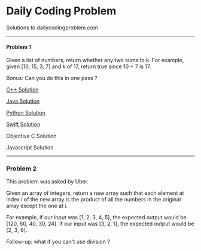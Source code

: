 # Daily Coding Problem

Solutions to dailycodingproblem.com

---------

#### Problem 1

Given a list of numbers, return whether any two sums to k.
For example, given [10, 15, 3, 7] and k of 17, return true since 10 + 7 is 17.

Bonus: Can you do this in one pass ?

[C++ Solution](Solutions/C++/Problem001.cpp)

[Java Solution](Solutions/Java/Problem001.java)

[Python Solution](Solutions/Python/Problem001.py)

[Swift Solution](Solutions/Swift/Problem001.swift)

Objective C Solution

Javascript Solution

--------

### Problem 2

This problem was asked by Uber.

Given an array of integers, return a new array such that each element at index i of
the new array is the product of all the numbers in the original array except the one
at i.

For example, if our input was [1, 2, 3, 4, 5], the expected output would be [120, 60,
40, 30, 24]. If our input was [3, 2, 1], the expected output would be [2, 3, 6].

Follow-up: what if you can't use division ?
